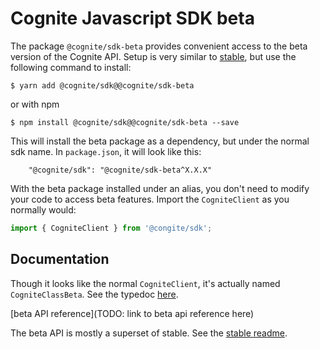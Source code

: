Cognite Javascript SDK beta
===========================
The package `@cognite/sdk-beta` provides convenient access to the beta version of the Cognite API.
Setup is very similar to [stable](https://github.com/haved/cognite-sdk-js/blob/v1/packages/stable/README.md),
but use the following command to install:
```
$ yarn add @cognite/sdk@@cognite/sdk-beta
```
or with npm
```
$ npm install @cognite/sdk@@cognite/sdk-beta --save
```

This will install the beta package as a dependency, but under the normal sdk name.
In `package.json`, it will look like this:
```
    "@cognite/sdk": "@cognite/sdk-beta^X.X.X"
```

With the beta package installed under an alias, you don't need to modify your code
to access beta features. Import the `CogniteClient` as you normally would:
```js
import { CogniteClient } from '@congite/sdk';
```

## Documentation

Though it looks like the normal `CogniteClient`, it's actually named `CogniteClassBeta`.
See the typedoc [here](https://haved.github.io/cognite-sdk-js/beta/classes/cogniteclientbeta.html).

\[beta API reference\](TODO: link to beta api reference here)

The beta API is mostly a superset of stable. See the [stable readme](https://github.com/haved/cognite-sdk-js/blob/v1/packages/stable/README.md).